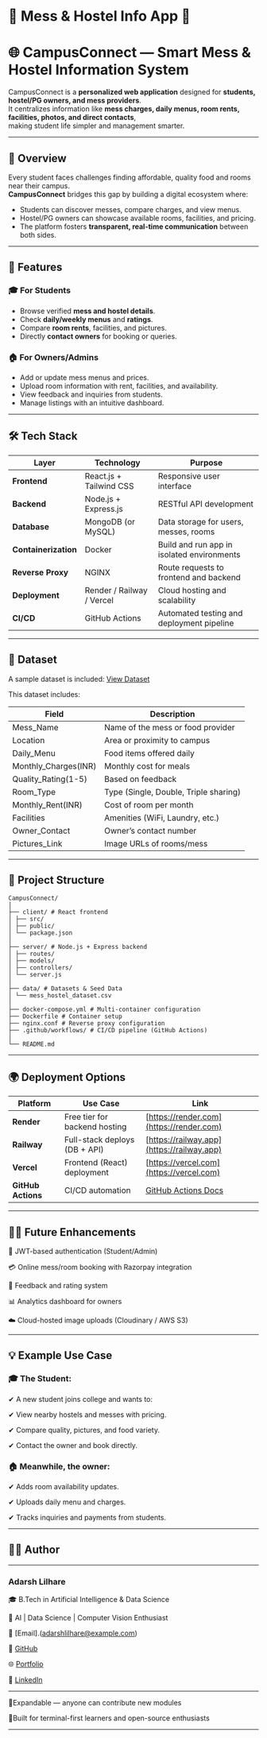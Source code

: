 # 🏫 Mess & Hostel Info App 🍲

# 🌐 CampusConnect — Smart Mess & Hostel Information System 

CampusConnect is a **personalized web application** designed for **students, hostel/PG owners, and mess providers**.  
It centralizes information like **mess charges, daily menus, room rents, facilities, photos, and direct contacts**,  
making student life simpler and management smarter.

---

## 🚀 Overview

Every student faces challenges finding affordable, quality food and rooms near their campus.  
**CampusConnect** bridges this gap by building a digital ecosystem where:

- Students can discover messes, compare charges, and view menus.
- Hostel/PG owners can showcase available rooms, facilities, and pricing.
- The platform fosters **transparent, real-time communication** between both sides.

---
## 🧩 Features

### 🎓 For Students
- Browse verified **mess and hostel details**.
- Check **daily/weekly menus** and **ratings**.
- Compare **room rents**, facilities, and pictures.
- Directly **contact owners** for booking or queries.

### 🏠 For Owners/Admins
- Add or update mess menus and prices.
- Upload room information with rent, facilities, and availability.
- View feedback and inquiries from students.
- Manage listings with an intuitive dashboard.

---

## 🛠️ Tech Stack

| Layer | Technology | Purpose |
|-------|-------------|----------|
| **Frontend** | React.js + Tailwind CSS | Responsive user interface |
| **Backend** | Node.js + Express.js | RESTful API development |
| **Database** | MongoDB (or MySQL) | Data storage for users, messes, rooms |
| **Containerization** | Docker | Build and run app in isolated environments |
| **Reverse Proxy** | NGINX | Route requests to frontend and backend |
| **Deployment** | Render / Railway / Vercel | Cloud hosting and scalability |
| **CI/CD** | GitHub Actions | Automated testing and deployment pipeline |

---

## 📂 Dataset
A sample dataset is included: [View Dataset](https://github.com/AdarshVL/Mess_Hostel_Info_App/blob/main/mess_hostel_dataset.csv)

This dataset includes:

| Field | Description |
|-------|--------------|
| Mess_Name | Name of the mess or food provider |
| Location | Area or proximity to campus |
| Daily_Menu | Food items offered daily |
| Monthly_Charges(INR) | Monthly cost for meals |
| Quality_Rating(1-5) | Based on feedback |
| Room_Type | Type (Single, Double, Triple sharing) |
| Monthly_Rent(INR) | Cost of room per month |
| Facilities | Amenities (WiFi, Laundry, etc.) |
| Owner_Contact | Owner’s contact number |
| Pictures_Link | Image URLs of rooms/mess |

---
## 📂 Project Structure
```
CampusConnect/
│
├── client/ # React frontend
│ ├── src/
│ ├── public/
│ └── package.json
│
├── server/ # Node.js + Express backend
│ ├── routes/
│ ├── models/
│ ├── controllers/
│ └── server.js
│
├── data/ # Datasets & Seed Data
│ └── mess_hostel_dataset.csv
│
├── docker-compose.yml # Multi-container configuration
├── Dockerfile # Container setup
├── nginx.conf # Reverse proxy configuration
├── .github/workflows/ # CI/CD pipeline (GitHub Actions)
│
└── README.md
```
----

## 🌍 Deployment Options

| Platform           | Use Case                      | Link                                                      |
| ------------------ | ----------------------------- | --------------------------------------------------------- |
| **Render**         | Free tier for backend hosting | [https://render.com](https://render.com)                  |
| **Railway**        | Full-stack deploys (DB + API) | [https://railway.app](https://railway.app)                |
| **Vercel**         | Frontend (React) deployment   | [https://vercel.com](https://vercel.com)                  |
| **GitHub Actions** | CI/CD automation              | [GitHub Actions Docs](https://docs.github.com/en/actions) |

---
 
## 👨‍💻 Future Enhancements

🔐 JWT-based authentication (Student/Admin)

💳 Online mess/room booking with Razorpay integration

🧾 Feedback and rating system

📊 Analytics dashboard for owners

☁️ Cloud-hosted image uploads (Cloudinary / AWS S3)

---

## 💡 Example Use Case

### 🎓 The Student:

✔ A new student joins college and wants to:

✔ View nearby hostels and messes with pricing.

✔ Compare quality, pictures, and food variety.

✔ Contact the owner and book directly.

### 🏠 Meanwhile, the owner:

✔ Adds room availability updates.

✔ Uploads daily menu and charges.

✔ Tracks inquiries and payments from students.

---

## 👨‍💻 Author

---
### Adarsh Lilhare 

🎓 B.Tech in Artificial Intelligence & Data Science

💼 AI | Data Science | Computer Vision Enthusiast

📧 [Email].(adarshlilhare@example.com)

🐙 [GitHub](https://github.com/AdarshVL) 

🌐 [Portfolio](https://adarshlilhare.dev)

🔗 [LinkedIn](https://www.linkedin.com/in/adarsh-lilhare-b98a91290/)

---

🔹Expandable — anyone can contribute new modules

🔹Built for terminal-first learners and open-source enthusiasts

----
